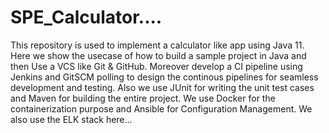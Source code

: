 # SPE_Calculator....

This repository is used to implement a calculator like app using Java 11. Here we show the usecase of how to build a sample project in Java and then Use a VCS like Git & GitHub. Moreover develop a CI pipeline using Jenkins and GitSCM polling to design the continous pipelines for seamless development and testing. Also we use JUnit for writing the unit test cases and Maven for building the entire project. We use Docker for the containerization purpose and Ansible for Configuration Management. We also use the ELK stack here...
